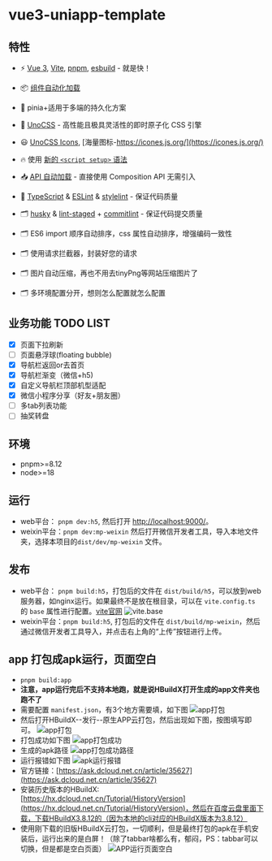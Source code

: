 # vue3-uniapp-template

## 特性

- ⚡️ [Vue 3](https://github.com/vuejs/core), [Vite](https://github.com/vitejs/vite), [pnpm](https://pnpm.io/), [esbuild](https://github.com/evanw/esbuild) - 就是快！

- 📦 [组件自动化加载](./src/components)

- 📑 pinia+适用于多端的持久化方案

- 🎨 [UnoCSS](https://unocss.dev/) - 高性能且极具灵活性的即时原子化 CSS 引擎

- 😃 [UnoCSS Icons](https://unocss.dev/presets/icons), [海量图标-https://icones.js.org/](https://icones.js.org/)

- 🔥 使用 [新的 `<script setup>` 语法](https://github.com/vuejs/rfcs/pull/227)

- 📥 [API 自动加载](https://github.com/antfu/unplugin-auto-import) - 直接使用 Composition API 无需引入

- 🦾 [TypeScript](https://www.typescriptlang.org/) & [ESLint](https://eslint.org/) & [stylelint](https://stylelint.io/) - 保证代码质量

- 🗂 [husky](https://typicode.github.io/husky/) & [lint-staged](https://github.com/lint-staged/lint-staged) + [commitlint](https://commitlint.js.org/) - 保证代码提交质量

- 🗂 ES6 import 顺序自动排序，css 属性自动排序，增强编码一致性

- 🗂 使用请求拦截器，封装好您的请求

- 🗂 图片自动压缩，再也不用去tinyPng等网站压缩图片了

- 🗂 多环境配置分开，想则怎么配置就怎么配置

## 业务功能 TODO LIST

- [x] 页面下拉刷新
- [ ] 页面悬浮球(floating bubble)
- [x] 导航栏返回or去首页
- [x] 导航栏渐变（微信+h5)
- [x] 自定义导航栏顶部机型适配
- [x] 微信小程序分享（好友+朋友圈）
- [ ] 多tab列表功能
- [ ] 抽奖转盘

## 环境

- pnpm>=8.12
- node>=18

## 运行

- web平台： `pnpm dev:h5`, 然后打开 [http://localhost:9000/](http://localhost:9000/)。
- weixin平台：`pnpm dev:mp-weixin` 然后打开微信开发者工具，导入本地文件夹，选择本项目的`dist/dev/mp-weixin` 文件。

## 发布

- web平台： `pnpm build:h5`，打包后的文件在 `dist/build/h5`，可以放到web服务器，如nginx运行。如果最终不是放在根目录，可以在 `vite.config.ts` 的 `base` 属性进行配置。[vite官网](https://cn.vitejs.dev/config/shared-options.html#base)
  ![vite.base](./screenshots/vite-base.png)
- weixin平台：`pnpm build:h5`, 打包后的文件在 `dist/build/mp-weixin`，然后通过微信开发者工具导入，并点击右上角的“上传”按钮进行上传。

## app 打包成apk运行，页面空白

- `pnpm build:app`
- **注意，app运行完后不支持本地跑，就是说HBuildX打开生成的app文件夹也跑不了**
- 需要配置 `manifest.json`，有3个地方需要填，如下图
  ![app打包](./screenshots/build-app.png)
- 然后打开HBuildX--发行--原生APP云打包，然后出现如下图，按图填写即可。
  ![app打包](./screenshots/build-app2.png)
- 打包成功如下图
  ![app打包成功](./screenshots/build-app-success.png)
- 生成的apk路径
  ![app打包成功路径](./screenshots/build-app-success2.png)
- 运行报错如下图
  ![apk运行报错](./screenshots/run-app-error.png)
- 官方链接：[https://ask.dcloud.net.cn/article/35627](https://ask.dcloud.net.cn/article/35627)
- 安装历史版本的HBuildX: [https://hx.dcloud.net.cn/Tutorial/HistoryVersion](https://hx.dcloud.net.cn/Tutorial/HistoryVersion)，然后在百度云盘里面下载，下载HBuildX3.8.12的（因为本地的cli对应的HBuildX版本为3.8.12）
- 使用刚下载的旧版HBuildX云打包，一切顺利，但是最终打包的apk在手机安装后，运行出来的是白屏！（除了tabbar啥都么有，郁闷，PS：tabbar可以切换，但是都是空白页面）
  ![APP运行页面空白](./screenshots/run-app-error2.png)
